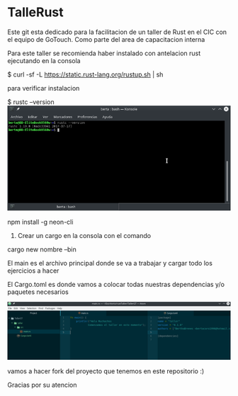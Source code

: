 # TalleRust
Este git esta dedicado para la facilitacion de un taller de Rust en el CIC con el equipo de GoTouch. Como parte del area de capacitacion interna

Para este taller se recomienda haber instalado con antelacion rust
ejecutando en la consola 

 <addr> $ curl -sf -L https://static.rust-lang.org/rustup.sh | sh <addr>
  
para verificar instalacion

  $ rustc –version
![verificacion](https://github.com/BerthaBrenes/TalleRust/blob/master/imgs/verficacion.png)

<addr> npm install -g neon-cli <addr>

1) Crear un cargo en la consola con el comando 

  cargo new nombre –bin
 

El main es el archivo principal donde se va a trabajar y cargar todo los ejercicios a hacer

El Cargo.toml es donde vamos a colocar todas nuestras dependencias y/o paquetes necesarios

![cargo img](https://github.com/BerthaBrenes/TalleRust/blob/master/imgs/cargo.png)

vamos a hacer fork del proyecto que tenemos en este repositorio :)


Gracias por su atencion
